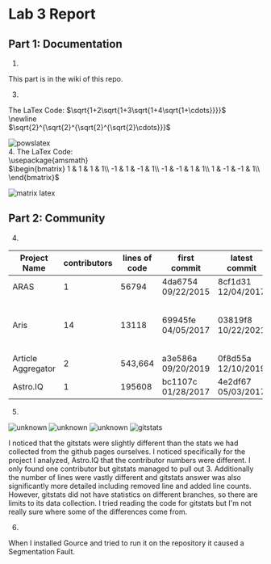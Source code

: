 # Lab 3 Report
## Part 1: Documentation
1.  
This part is in the wiki of this repo.


3.  
The LaTex Code:
$\sqrt{1+2\sqrt{1+3\sqrt{1+4\sqrt{1+\cdots}}}}$  
\newline  
$\sqrt{2}^{\sqrt{2}^{\sqrt{2}^{\sqrt{2}\cdots}}}$  
  
![powslatex](https://user-images.githubusercontent.com/44532905/151681489-c9294eda-81e8-4632-81b7-b16c2ad6c456.png)  
4. 
The LaTex Code:  
\usepackage{amsmath}  
$\begin{bmatrix}  
1 & 1 & 1 & 1\\  
-1 & 1 & -1 & 1\\  
-1 & -1 & 1 & 1\\  
1 & -1 & -1 & 1\\  
\end{bmatrix}$  
  
![matrix latex](https://user-images.githubusercontent.com/44532905/151681506-fd048a4b-f914-4b5d-b8c5-4ba5ba892159.png)

## Part 2: Community
4.  
| Project Name | contributors | lines of code | first commit | latest commit | current branches |
| --- | --- | --- | --- | --- | --- |
| ARAS | 1 |  56794 | 4da6754 09/22/2015 | 8cf1d31 12/04/2017 | master |
| Aris | 14 | 13118 | 69945fe 04/05/2017 | 03819f8 10/22/2021 | master, Key_Palette, proof-generate-solver, Disjunctive_syllogism, gh-pages|
| Article Aggregator | 2 | 543,664 | a3e586a 09/20/2019 | 0f8d55a 12/10/2019 | master |
| Astro.IQ | 1| 195608| bc1107c 01/28/2017 | 4e2df67 05/03/2017 | master, renovate/configure|

5.   
![unknown](https://user-images.githubusercontent.com/44532905/151682162-e110e5b1-624b-4a43-843d-0a074763892c.png)
![unknown](https://user-images.githubusercontent.com/44532905/151682176-d7ccf3bb-a7f4-44d7-b2e6-b4eb2140d3e8.png)
![unknown](https://user-images.githubusercontent.com/44532905/151682172-f5a5347e-ff19-41e3-8bcc-11f7492d2173.png)
![gitstats](https://user-images.githubusercontent.com/44532905/151682173-f4f220d2-63fc-45f4-8a2b-fe41e6eb4b80.png)
  
I noticed that the gitstats were slightly different than the stats we had collected from the github pages ourselves. I noticed specifically for the project I analyzed, Astro.IQ that the contributor numbers were different. I only found one contributor but gitstats managed to pull out 3. Additionally the number of lines were vastly different and gitstats answer was also significantly more detailed including removed line and added line counts. However, gitstats did not have statistics on different branches, so there are limits to its data collection. I tried reading the code for gitstats but I'm not really sure where some of the differences come from.
  
6.  
When I installed Gource and tried to run it on the repository it caused a Segmentation Fault.
